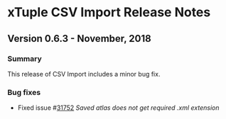 # xTuple CSV Import Release Notes
## Version 0.6.3 - November, 2018

### Summary

This release of CSV Import includes a minor bug fix.

### Bug fixes

- Fixed issue #[31752](http://www.xtuple.org/xtincident/view/bugs/31752) _Saved atlas does not get required .xml extension_
